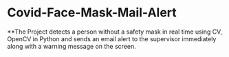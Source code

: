 # Covid-Face-Mask-Mail-Alert
**The Project detects a person without a safety mask in real time using CV, OpenCV in Python and sends an email alert to the supervisor immediately along with a warning message on the screen.



